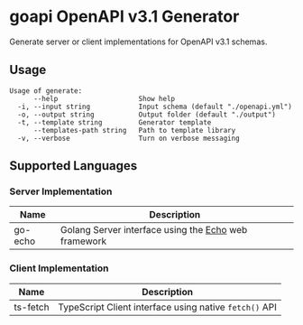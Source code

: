 # goapi OpenAPI v3.1 Generator

Generate server or client implementations for OpenAPI v3.1 schemas.

## Usage

```
Usage of generate:                               
      --help                    Show help
  -i, --input string            Input schema (default "./openapi.yml")
  -o, --output string           Output folder (default "./output")
  -t, --template string         Generator template
      --templates-path string   Path to template library
  -v, --verbose                 Turn on verbose messaging
```

## Supported Languages

### Server Implementation

| Name    | Description                                                                        |
| ------- | ---------------------------------------------------------------------------------- |
| go-echo | Golang Server interface using the [Echo](https://echo.labstack.com/) web framework |

### Client Implementation

| Name     | Description                                            |
| -------- | ------------------------------------------------------ |
| ts-fetch | TypeScript Client interface using native `fetch()` API |
